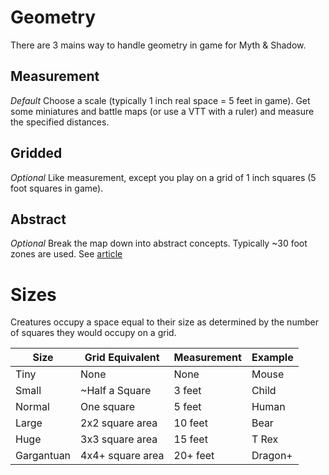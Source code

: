 # Geometry

There are 3 mains way to handle geometry in game for Myth & Shadow.

## Measurement

*Default*
Choose a scale (typically 1 inch real space = 5 feet in game). Get some miniatures and battle maps (or use a VTT with a ruler) and measure the specified distances.

## Gridded

*Optional*
Like measurement, except you play on a grid of 1 inch squares (5 foot squares in game).

## Abstract

*Optional*
Break the map down into abstract concepts. Typically ~30 foot zones are used. See [article](https://slyflourish.com/the_abstract_battlemap.html)

# Sizes

Creatures occupy a space equal to their size as determined by the number of squares they would occupy on a grid.

| Size       | Grid Equivalent  | Measurement | Example |
| ---------- | ---------------- | ----------- | ------- |
| Tiny       | None             | None        | Mouse   |
| Small      | ~Half a Square   | 3 feet      | Child   |
| Normal     | One square       | 5 feet      | Human   |
| Large      | 2x2 square area  | 10 feet     | Bear    |
| Huge       | 3x3 square area  | 15 feet     | T Rex   |
| Gargantuan | 4x4+ square area | 20+ feet    | Dragon+ |
